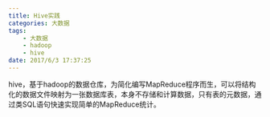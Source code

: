 ```yaml
---
title: Hive实践
categories: 大数据
tags: 
	- 大数据
	- hadoop
	- hive
date: 2017/6/3 17:37:25
---
```


hive，基于hadoop的数据仓库，为简化编写MapReduce程序而生，可以将结构化的数据文件映射为一张数据库表，本身不存储和计算数据，只有表的元数据，通过类SQL语句快速实现简单的MapReduce统计。